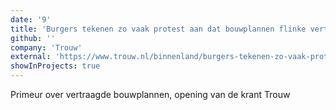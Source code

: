 ```yaml
---
date: '9'
title: 'Burgers tekenen zo vaak protest aan dat bouwplannen flinke vertraging oplopen'
github: ''
company: 'Trouw'
external: 'https://www.trouw.nl/binnenland/burgers-tekenen-zo-vaak-protest-aan-dat-bouwplannen-flinke-vertraging-oplopen~b1721c2d/'
showInProjects: true
---
```


Primeur over vertraagde bouwplannen, opening van de krant Trouw
